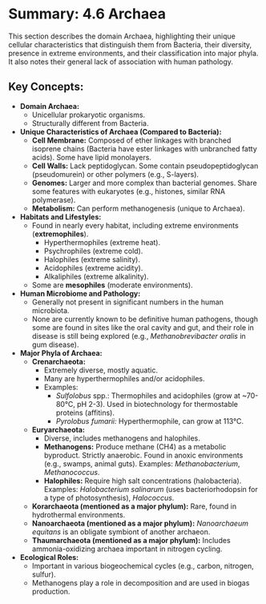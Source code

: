 # Summary: 4.6 Archaea

This section describes the domain Archaea, highlighting their unique cellular characteristics that distinguish them from Bacteria, their diversity, presence in extreme environments, and their classification into major phyla. It also notes their general lack of association with human pathology.

## Key Concepts:

*   **Domain Archaea:**
    *   Unicellular prokaryotic organisms.
    *   Structurally different from Bacteria.
*   **Unique Characteristics of Archaea (Compared to Bacteria):**
    *   **Cell Membrane:** Composed of ether linkages with branched isoprene chains (Bacteria have ester linkages with unbranched fatty acids). Some have lipid monolayers.
    *   **Cell Walls:** Lack peptidoglycan. Some contain pseudopeptidoglycan (pseudomurein) or other polymers (e.g., S-layers).
    *   **Genomes:** Larger and more complex than bacterial genomes. Share some features with eukaryotes (e.g., histones, similar RNA polymerase).
    *   **Metabolism:** Can perform methanogenesis (unique to Archaea).
*   **Habitats and Lifestyles:**
    *   Found in nearly every habitat, including extreme environments (**extremophiles**).
        *   Hyperthermophiles (extreme heat).
        *   Psychrophiles (extreme cold).
        *   Halophiles (extreme salinity).
        *   Acidophiles (extreme acidity).
        *   Alkaliphiles (extreme alkalinity).
    *   Some are **mesophiles** (moderate environments).
*   **Human Microbiome and Pathology:**
    *   Generally not present in significant numbers in the human microbiota.
    *   None are currently known to be definitive human pathogens, though some are found in sites like the oral cavity and gut, and their role in disease is still being explored (e.g., *Methanobrevibacter oralis* in gum disease).
*   **Major Phyla of Archaea:**
    *   **Crenarchaeota:**
        *   Extremely diverse, mostly aquatic.
        *   Many are hyperthermophiles and/or acidophiles.
        *   Examples:
            *   *Sulfolobus* spp.: Thermophiles and acidophiles (grow at ~70-80°C, pH 2-3). Used in biotechnology for thermostable proteins (affitins).
            *   *Pyrolobus fumarii:* Hyperthermophile, can grow at 113°C.
    *   **Euryarchaeota:**
        *   Diverse, includes methanogens and halophiles.
        *   **Methanogens:** Produce methane (CH4) as a metabolic byproduct. Strictly anaerobic. Found in anoxic environments (e.g., swamps, animal guts). Examples: *Methanobacterium*, *Methanococcus*.
        *   **Halophiles:** Require high salt concentrations (halobacteria). Examples: *Halobacterium salinarum* (uses bacteriorhodopsin for a type of photosynthesis), *Halococcus*.
    *   **Korarchaeota (mentioned as a major phylum):** Rare, found in hydrothermal environments.
    *   **Nanoarchaeota (mentioned as a major phylum):** *Nanoarchaeum equitans* is an obligate symbiont of another archaeon.
    *   **Thaumarchaeota (mentioned as a major phylum):** Includes ammonia-oxidizing archaea important in nitrogen cycling.
*   **Ecological Roles:**
    *   Important in various biogeochemical cycles (e.g., carbon, nitrogen, sulfur).
    *   Methanogens play a role in decomposition and are used in biogas production.
